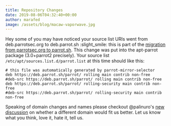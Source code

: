 ```yaml
---
title: Repository Changes
date: 2019-08-06T04:32:40+00:00
author: marafed
image: /assets/blog/macaw-vaporwave.jpg
---
```


Hey some of you may have noticed your source list URIs went from deb.parrotsec.org to deb.parrot.sh :slight_smile: this is part of the [migration from parrotsec.org to parrot.sh](https://community.parrot.sh/t/infrastructure-outage/9212). This change was put into the apt-parrot package (3.0+parrot2 precisely). Your source list `/etc/apt/sources.list.d/parrot.list` at this time should like this:

```text
# this file was automatically generated by parrot-mirror-selector
deb https://deb.parrot.sh/parrot/ rolling main contrib non-free
#deb-src https://deb.parrot.sh/parrot/ rolling main contrib non-free
deb https://deb.parrot.sh/parrot/ rolling-security main contrib non-free
#deb-src https://deb.parrot.sh/parrot/ rolling-security main contrib non-free
```

Speaking of domain changes and names please checkout @palinuro's [new discussion](https://community.parrot.sh/t/new-parrot-os-domain/9252) on whether a different domain would fit us better. Let us know what you think, love it, hate it, tell us.